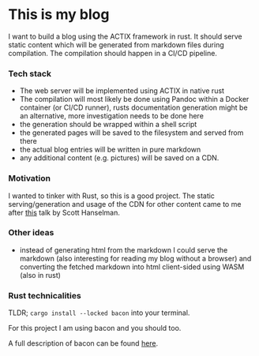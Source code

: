 
# This is my blog

I want to build a blog using the ACTIX framework in rust.
It should serve static content which will be generated from markdown files 
during compilation. The compilation should happen in a CI/CD pipeline.

### Tech stack

* The web server will be implemented using ACTIX in native rust
* The compilation will most likely be done using Pandoc within a Docker container (or CI/CD runner), 
rusts documentation generation might be an alternative, more investigation needs to be done here
* the generation should be wrapped within a shell script
* the generated pages will be saved to the filesystem and served from there
* the actual blog entries will be written in pure markdown
* any additional content (e.g. pictures) will be saved on a CDN.

### Motivation

I wanted to tinker with Rust, so this is a good project.
The static serving/generation and usage of the CDN for other content came to me after 
[this](https://www.youtube.com/watch?v=mE-DGW0CcAk&t=1786s) talk by Scott Hanselman.

### Other ideas

* instead of generating html from the markdown I could serve the markdown 
(also interesting for reading my blog without a browser)
and converting the fetched markdown into html client-sided using WASM (also in rust)

### Rust technicalities

TLDR; `cargo install --locked bacon` into your terminal.

For this project I am using bacon and you should too.

A full description of bacon can be found [here]("https://dystroy.org/bacon/").



